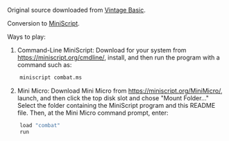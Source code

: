 Original source downloaded from [Vintage Basic](http://www.vintage-basic.net/games.html).

Conversion to [MiniScript](https://miniscript.org).

Ways to play:

1. Command-Line MiniScript:
Download for your system from https://miniscript.org/cmdline/, install, and then run the program with a command such as:

```py
	miniscript combat.ms
```
2. Mini Micro:
Download Mini Micro from https://miniscript.org/MiniMicro/, launch, and then click the top disk slot and chose "Mount Folder..."  Select the folder containing the MiniScript program and this README file.  Then, at the Mini Micro command prompt, enter:

```py
	load "combat"
	run
```